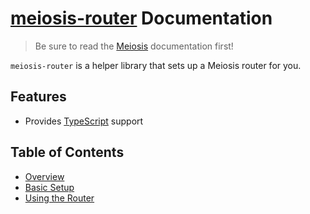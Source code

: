 # [meiosis-router](https://meiosis.js.org/router) Documentation

> Be sure to read the [Meiosis](toc.html) documentation first!

`meiosis-router` is a helper library that sets up a Meiosis router for you.

## Features

- Provides [TypeScript](https://www.typescriptlang.org/) support

## Table of Contents

- [Overview](router-overview.html)
- [Basic Setup](router-basic.html)
- [Using the Router](router-using.html)
